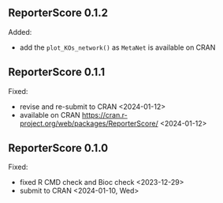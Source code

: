 ## ReporterScore 0.1.2

Added:

- add the `plot_KOs_network()` as `MetaNet` is available on CRAN <waiting>
 
## ReporterScore 0.1.1

Fixed:

- revise and re-submit to CRAN <2024-01-12>
- available on CRAN <https://cran.r-project.org/web/packages/ReporterScore/> <2024-01-12>

## ReporterScore 0.1.0

Fixed:

- fixed R CMD check and Bioc check <2023-12-29>
- submit to CRAN <2024-01-10, Wed>

